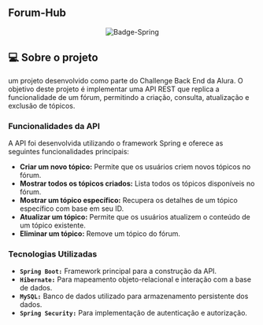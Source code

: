 ## Forum-Hub
<p align= "center">
  <img src="https://github.com/haimonvieira/challenge-forum-hub/assets/81303638/8629d122-2b74-4064-a71c-722fcb2a4f01" alt="Badge-Spring">
</p>

## 💻 Sobre o projeto
um projeto desenvolvido  como parte do Challenge Back End da Alura. O objetivo deste projeto é implementar uma API REST que replica a funcionalidade de um fórum, permitindo a criação, consulta, atualização e exclusão de tópicos.

### Funcionalidades da API

A API foi desenvolvida utilizando o framework Spring e oferece as seguintes funcionalidades principais:

- **Criar um novo tópico:** Permite que os usuários criem novos tópicos no fórum.
- **Mostrar todos os tópicos criados:** Lista todos os tópicos disponíveis no fórum.
- **Mostrar um tópico específico:** Recupera os detalhes de um tópico específico com base em seu ID.
- **Atualizar um tópico:** Permite que os usuários atualizem o conteúdo de um tópico existente.
- **Eliminar um tópico:** Remove um tópico do fórum.

### Tecnologias Utilizadas

- **`Spring Boot:`** Framework principal para a construção da API.
- **`Hibernate:`** Para mapeamento objeto-relacional e interação com a base de dados.
- **`MySQL:`** Banco de dados utilizado para armazenamento persistente dos dados.
- **`Spring Security:`** Para implementação de autenticação e autorização.
